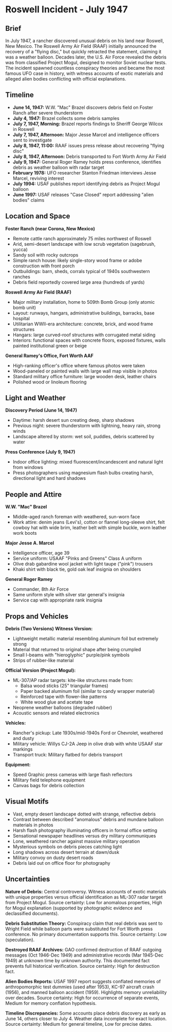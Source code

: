 # Roswell Incident - July 1947

## Brief
In July 1947, a rancher discovered unusual debris on his land near Roswell, New Mexico. The Roswell Army Air Field (RAAF) initially announced the recovery of a "flying disc," but quickly retracted the statement, claiming it was a weather balloon. Decades later, the U.S. Air Force revealed the debris was from classified Project Mogul, designed to monitor Soviet nuclear tests. The incident spawned countless conspiracy theories and became the most famous UFO case in history, with witness accounts of exotic materials and alleged alien bodies conflicting with official explanations.

## Timeline
- **June 14, 1947:** W.W. "Mac" Brazel discovers debris field on Foster Ranch after severe thunderstorm
- **July 4, 1947:** Brazel collects some debris samples
- **July 7, 1947, Morning:** Brazel reports findings to Sheriff George Wilcox in Roswell
- **July 7, 1947, Afternoon:** Major Jesse Marcel and intelligence officers sent to investigate
- **July 8, 1947, 11:00:** RAAF issues press release about recovering "flying disc"
- **July 8, 1947, Afternoon:** Debris transported to Fort Worth Army Air Field
- **July 9, 1947:** General Roger Ramey holds press conference, identifies debris as weather balloon with radar target
- **February 1978:** UFO researcher Stanton Friedman interviews Jesse Marcel, reviving interest
- **July 1994:** USAF publishes report identifying debris as Project Mogul balloon
- **June 1997:** USAF releases "Case Closed" report addressing "alien bodies" claims

## Location and Space
**Foster Ranch (near Corona, New Mexico)**
- Remote cattle ranch approximately 75 miles northwest of Roswell
- Arid, semi-desert landscape with low scrub vegetation (sagebrush, yucca)
- Sandy soil with rocky outcrops
- Simple ranch house: likely single-story wood frame or adobe construction with front porch
- Outbuildings: barn, sheds, corrals typical of 1940s southwestern ranches
- Debris field reportedly covered large area (hundreds of yards)

**Roswell Army Air Field (RAAF)**
- Major military installation, home to 509th Bomb Group (only atomic bomb unit)
- Layout: runways, hangars, administrative buildings, barracks, base hospital
- Utilitarian WWII-era architecture: concrete, brick, and wood frame structures
- Hangars: large curved-roof structures with corrugated metal siding
- Interiors: functional spaces with concrete floors, exposed fixtures, walls painted institutional green or beige

**General Ramey's Office, Fort Worth AAF**
- High-ranking officer's office where famous photos were taken
- Wood-paneled or painted walls with large wall map visible in photos
- Standard military office furniture: large wooden desk, leather chairs
- Polished wood or linoleum flooring

## Light and Weather
**Discovery Period (June 14, 1947)**
- Daytime: harsh desert sun creating deep, sharp shadows
- Previous night: severe thunderstorm with lightning, heavy rain, strong winds
- Landscape altered by storm: wet soil, puddles, debris scattered by water

**Press Conference (July 9, 1947)**
- Indoor office lighting: mixed fluorescent/incandescent and natural light from windows
- Press photographers using magnesium flash bulbs creating harsh, directional light and hard shadows

## People and Attire
**W.W. "Mac" Brazel**
- Middle-aged ranch foreman with weathered, sun-worn face
- Work attire: denim jeans (Levi's), cotton or flannel long-sleeve shirt, felt cowboy hat with wide brim, leather belt with simple buckle, worn leather work boots

**Major Jesse A. Marcel**
- Intelligence officer, age 39
- Service uniform: USAAF "Pinks and Greens" Class A uniform
- Olive drab gabardine wool jacket with light taupe ("pink") trousers
- Khaki shirt with black tie, gold oak leaf insignia on shoulders

**General Roger Ramey**
- Commander, 8th Air Force
- Same uniform style with silver star general's insignia
- Service cap with appropriate rank insignia

## Props and Vehicles
**Debris (Two Versions)**
**Witness Version:**
- Lightweight metallic material resembling aluminum foil but extremely strong
- Material that returned to original shape after being crumpled
- Small I-beams with "hieroglyphic" purple/pink symbols
- Strips of rubber-like material

**Official Version (Project Mogul):**
- ML-307/AP radar targets: kite-like structures made from:
  - Balsa wood sticks (25" triangular frames)
  - Paper backed aluminum foil (similar to candy wrapper material)
  - Reinforced tape with flower-like patterns
  - White wood glue and acetate tape
- Neoprene weather balloons (degraded rubber)
- Acoustic sensors and related electronics

**Vehicles:**
- Rancher's pickup: Late 1930s/mid-1940s Ford or Chevrolet, weathered and dusty
- Military vehicle: Willys CJ-2A Jeep in olive drab with white USAAF star markings
- Transport truck: Military flatbed for debris transport

**Equipment:**
- Speed Graphic press cameras with large flash reflectors
- Military field telephone equipment
- Canvas bags for debris collection

## Visual Motifs
- Vast, empty desert landscape dotted with strange, reflective debris
- Contrast between described "anomalous" debris and mundane balloon materials in photos
- Harsh flash photography illuminating officers in formal office setting
- Sensational newspaper headlines versus dry military communiques
- Lone, weathered rancher against massive military operation
- Mysterious symbols on debris pieces catching light
- Long shadows across desert terrain at dawn/dusk
- Military convoy on dusty desert roads
- Debris laid out on office floor for photography

## Uncertainties
**Nature of Debris:** Central controversy. Witness accounts of exotic materials with unique properties versus official identification as ML-307 radar target from Project Mogul. Source certainty: Low for anomalous properties, High for Mogul explanation (supported by photographic evidence and declassified documents).

**Debris Substitution Theory:** Conspiracy claim that real debris was sent to Wright Field while balloon parts were substituted for Fort Worth press conference. No primary documentation supports this. Source certainty: Low (speculation).

**Destroyed RAAF Archives:** GAO confirmed destruction of RAAF outgoing messages (Oct 1946-Dec 1949) and administrative records (Mar 1945-Dec 1949) at unknown time by unknown authority. This documented fact prevents full historical verification. Source certainty: High for destruction fact.

**Alien Bodies Reports:** USAF 1997 report suggests conflated memories of anthropomorphic test dummies (used after 1953), KC-97 aircraft crash (1956), and manned balloon accident (1959). Highlights memory unreliability over decades. Source certainty: High for occurrence of separate events, Medium for memory conflation hypothesis.

**Timeline Discrepancies:** Some accounts place debris discovery as early as June 14, others closer to July 4. Weather data incomplete for exact location. Source certainty: Medium for general timeline, Low for precise dates.